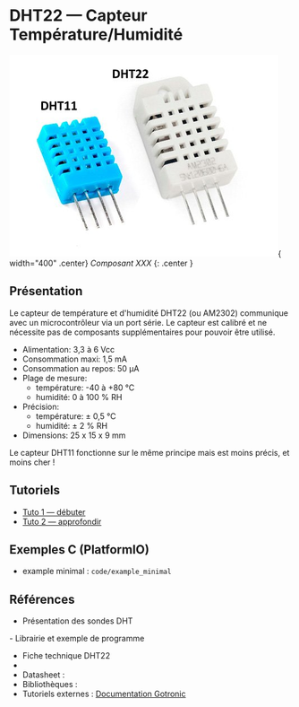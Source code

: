 # DHT22 — Capteur Température/Humidité

![Image du composant](./images/dht11-dht22-and-dht21-3.jpg){ width="400" .center}
*Composant XXX* 
{: .center }

## Présentation

Le capteur de température et d'humidité DHT22 (ou AM2302) communique avec un microcontrôleur via un port série. Le capteur est calibré et ne nécessite pas de composants supplémentaires pour pouvoir être utilisé.
- Alimentation: 3,3 à 6 Vcc
- Consommation maxi: 1,5 mA
- Consommation au repos: 50 µA
- Plage de mesure:
    - température: -40 à +80 °C
    - humidité: 0 à 100 % RH
- Précision:
    - température: ± 0,5 °C
    - humidité: ± 2 % RH
- Dimensions: 25 x 15 x 9 mm

Le capteur DHT11 fonctionne sur le même principe mais est moins précis, et moins cher !

## Tutoriels 

- [Tuto 1 — débuter](./tuto-1-debuter.md)
- [Tuto 2 — approfondir](./tuto-2-approfondir.md)

## Exemples C (PlatformIO)

- example minimal : `code/example_minimal`

## Références



- Présentation des sondes DHT

​- Librairie et exemple de programme

- Fiche technique DHT22 
- 
- Datasheet :
- Bibliothèques :
- Tutoriels externes : [Documentation Gotronic](https://www.gotronic.fr/art-capteur-de-t-et-d-humidite-dht22-20719.htm)

